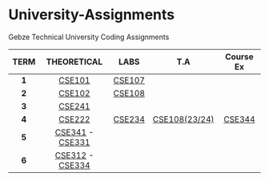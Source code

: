# University-Assignments
Gebze Technical University Coding Assignments

| TERM | THEORETICAL | LABS  | T.A | Course Ex | 
|:------:|:------: | :------: | :------: | :------: |
| **1** | [CSE101](https://github.com/CemBOLAT/GTU-University-Assignments/tree/master/CSE101) | [CSE107](https://github.com/CemBOLAT/GTU-University-Assignments/tree/master/CSE107) |
| **2** | [CSE102](https://github.com/CemBOLAT/GTU-University-Assignments/tree/master/CSE102) | [CSE108](https://github.com/CemBOLAT/GTU-University-Assignments/tree/master/CSE108) | |
| **3** | [CSE241](https://github.com/CemBOLAT/GTU-University-Assignments/tree/master/CSE241) | | | | |
| **4** | [CSE222](https://github.com/CemBOLAT/GTU-University-Assignments/tree/master/DataStructuresAndAlgorithms) | [CSE234](https://github.com/CemBOLAT/GTU-University-Assignments/tree/master/CSE234%20-%20Logic%20Circuits%20and%20Design%20Lab) | [CSE108(23/24)](https://github.com/CemBOLAT/GTU-University-Assignments/tree/master/CSE108-23-24) | [CSE344](https://github.com/CemBOLAT/GTU-University-Assignments/tree/master/CSE344)
| **5** | [CSE341](https://github.com/CemBOLAT/Common-Lisp-Exercises/tree/47fa5366ff855d91fc5f194421b50168320156f5) - [CSE331](https://github.com/CemBOLAT/GTU-University-Assignments/tree/master/CSE331) | | |
| **6** | [CSE312](https://github.com/CemBOLAT/Common-Lisp-Exercises/tree/CSE312) - [CSE334](https://github.com/CemBOLAT/GTU-University-Assignments/tree/master/CSE334) | | |